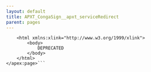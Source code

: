 ```yaml
---
layout: default
title: APXT_CongaSign__apxt_serviceRedirect
parent: pages
---
```


```<apex:page showHeader="false" sidebar="false" standardcontroller="APXT_CongaSign__Transaction__c" extensions="APXT_CongaSign.apxt_serviceRedirect">
    <html xmlns:xlink="http://www.w3.org/1999/xlink">
        <body>
            DEPRECATED
        </body>
    </html>
</apex:page>```
